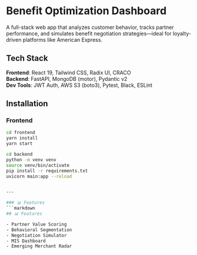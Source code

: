 #  Benefit Optimization Dashboard

A full-stack web app that analyzes customer behavior, tracks partner performance, and simulates benefit negotiation strategies—ideal for loyalty-driven platforms like American Express.

## Tech Stack

**Frontend**: React 19, Tailwind CSS, Radix UI, CRACO  
**Backend**: FastAPI, MongoDB (motor), Pydantic v2  
**Dev Tools**: JWT Auth, AWS S3 (boto3), Pytest, Black, ESLint

## Installation

### Frontend
```bash
cd frontend
yarn install
yarn start

cd backend
python -m venv venv
source venv/bin/activate
pip install -r requirements.txt
uvicorn main:app --reload


---

### 📊 Features
```markdown
## 📊 Features

- Partner Value Scoring
- Behavioral Segmentation
- Negotiation Simulator
- MIS Dashboard
- Emerging Merchant Radar
